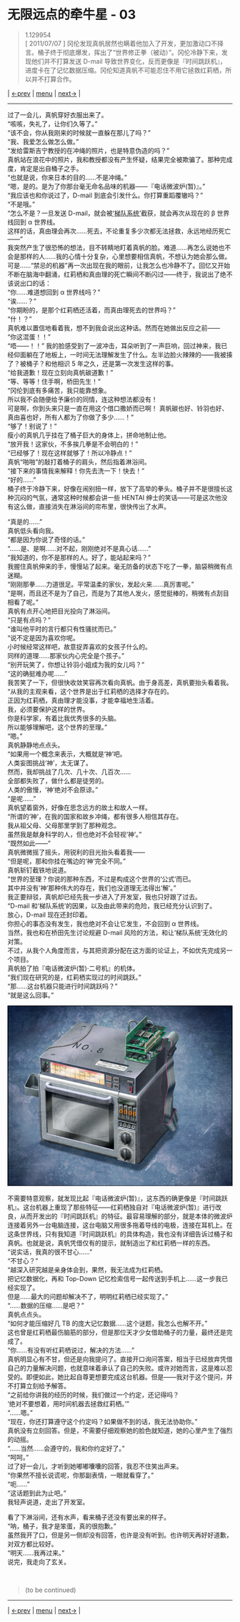 # 无限远点的牵牛星 - 03
> 1.129954  
> [ 2011/07/07 ] 冈伦发现真帆居然也瞒着他加入了开发，更加激动口不择言。桶子终于彻底爆发，挥出了“世界修正拳（被动）”。冈伦冷静下来，发现他们并不打算发送 D-mail 导致世界变化，反而更像是『时间跳跃机』，进度卡在了记忆数据压缩。冈伦知道真帆不可能忍住不用它拯救红莉栖，所以并不打算合作。  

| [←prev](./0154) | [menu](../) | [next→](./0156) |

---

过了一会儿，真帆穿好衣服出来了。  
“咳咳，失礼了，让你们久等了。”  
“该不会，你从我刚来的时候就一直躲在那儿了吗？”  
“我、我爱怎么做怎么做。”  
“发给雷斯吉宁教授的在冲绳的照片，也是特意伪造的吗？”  
真帆站在浪花中的照片，我和教授都没有产生怀疑，结果完全被欺骗了。那种完成度，肯定是出自桶子之手。  
“也就是说，你来日本的目的……不是冲绳。”  
“嗯，是的。是为了你那台毫无命名品味的机器——『电话微波炉(暂)』。”  
“我应该也和你说过了，D-mail 到底会引发什么。你打算重蹈覆辙吗？”  
“不是哦。”  
“怎么不是？一旦发送 D-mail，就会被<abbr title="Echelon，传闻中的一个以美国为中心的情报收集分析网路的俗称。由美国国家安全保障局（NSA）运营，参与国家为英美防卫协定的五个签署国，即英国、美国、加拿大、澳大利亚及纽西兰，又称五眼联盟。迄今五国官方没有证实它的正式存在，而能够证实它存在的证据，也未完全得到五国官方一致地确认。据传，日本作为第三方，以在日本国内设立梯队系统的监听设施作为交换，从而获取相应的情报。位于日本青森县三泽机场中，通称“象之槛”的便是梯队系统的设施。窃听内容多种多样，从军事通信到个人的手机信号，积累了各种各样的信息并进行分析。">‘梯队系统’</abbr>截获，就会再次从现在的 β 世界线回到 α 世界线。  
 这样的话，真由理会再次……死去，不论重复多少次都无法拯救，永远地经历死亡——”  
我突然产生了很恐怖的想法，目不转睛地盯着真帆的脸。难道……再怎么说她也不会是那样的人……我的心情十分复杂，心里想要相信真帆，不想认为她会那么做。可是……“禁忌的机器”再一次出现在我的眼前，让我怎么也冷静不了。回忆又开始不断在脑海中翻涌，红莉栖和真由理的死亡瞬间不断闪过——终于，我说出了绝不该说出口的话：  
“你……难道想回到 α 世界线吗？”  
“诶……？”  
“你期盼的，是那个红莉栖还活着，而真由理死去的世界吗？”  
“什！？”  
真帆难以置信地看着我，想不到我会说出这种话。然而在她做出反应之前——  
“你这混蛋！！”  
“唔——！！”
我的脸感受到了一波冲击，耳朵听到了一声巨响，回过神来，我已经仰面躺在了地板上，一时间无法理解发生了什么。左半边脸火辣辣的——我被揍了？被桶子？和他相识 5 年之久，还是第一次发生这样的事。  
“给我道歉！现在立刻向真帆碳道歉！”  
“等、等等！住手啊，桥田先生！”  
“冈伦到底有多痛苦，我只能靠想象。  
 所以我不会随便给予廉价的同情，连这种想法都没有！  
 可是啊，你到头来只是一直在用这个借口撒娇而已啊！
 真帆碳也好、铃羽也好、真由喜也好，所有人都为了你做了多少……！”  
“够了！别说了！”  
瘦小的真帆几乎挂在了桶子巨大的身体上，拼命地制止他。  
“放开我！这家伙，不多挨几拳是不会明白的！”  
“已经够了！现在这样就够了！所以冷静点！”  
真帆“啪啪”的敲打着桶子的肩头，然后指着淋浴间。  
“接下来的事情我来解释！你先去洗一下！快去！”  
“好的……”  
桶子终于冷静下来，好像在闹别扭一样，放下了高举的拳头。桶子并不是很擅长这种沉闷的气氛，通常这种时候都会讲一些 HENTAI 绅士的笑话——可是这次他没有这么做，直接消失在淋浴间的帘布里，很快传出了水声。  

“真是的……”  
真帆低头看向我。  
“都是因为你说了奇怪的话。”  
“……是、是啊……对不起，刚刚绝对不是真心话……”  
“我知道的，你不是那样的人。好了，能站起来吗？”  
我握住真帆伸来的手，慢慢站了起来。毫无防备的状态下吃了一拳，脑袋稍微有点迷糊。  
“刚刚那拳……力道很足。平常温柔的家伙，发起火来……真厉害呢。”  
“是啊，而且还不是为了自己，而是为了其他人发火，感觉挺棒的，稍微有点刮目相看了呢。”  
真帆有点开心地把目光投向了淋浴间。  
“只是有点吗？”  
“谁叫他平时的言行都只有性骚扰而已。”  
“说不定是因为喜欢你呢。  
小时候经常这样吧，故意捉弄喜欢的女孩子什么的。  
同样的道理……那家伙内心完全是个孩子。”  
“别开玩笑了，你想让铃羽小姐成为我的女儿吗？”  
“这的确挺难办呢……”  
我苦笑了一下，但很快收敛笑容再次看向真帆。由于身高差，真帆要抬头看着我。  
“从我的主观来看，这个世界是出于红莉栖的选择才存在的。  
 正因为红莉栖，真由理才能没事，才能幸福地生活着。  
 我，必须要保护这样的世界。  
 你是科学家，有着比我优秀很多的头脑。  
 所以能够理解吧，这个世界的至理。”  
“嗯。”  
真帆静静地点点头。  
“如果用一个概念来表示，大概就是‘神’吧。  
人类妄图挑战‘神’，太无谋了。  
 然而，我却挑战了几次、几十次、几百次……  
 全部都失败了，做什么都是徒劳的。  
 人类的傲慢，‘神’绝对不会原谅。”  
“是呢……”  
真帆望着窗外，好像在思念远方的故土和故人一样。  
“所谓的‘神’，在我的国家和故乡冲绳，都有很多人相信其存在。  
 我从祖父母、父母那里学到了那种观念。  
 虽然我是献身科学的人，但也绝对不会轻视‘神’。”  
“既然如此——”  
真帆微微摇了摇头，用锐利的目光抬头看着我——  
“但是呢，那和你挂在嘴边的‘神’完全不同。”  
真帆斩钉截铁地说道。  
“世界的至理？你说的那种东西，不过是构成这个世界的‘公式’而已。  
 其中并没有‘神’那种伟大的存在，我们也没道理无法得出‘解’。”  
我正要辩驳，真帆却已经先我一步进入了开发室，我也只好跟了过去。  
“D-mail 和‘梯队系统’的因果，以及由此带来的危险，我已经充分认识到了。  
 放心，D-mail 现在还封印着。  
 你担心的事态没有发生，我也绝对不会让它发生，不会回到 α 世界线。  
 当然，我也和在桥田先生讨论规避 D-mail 风险的方法，和让‘梯队系统’无效化的对策。  
 不过，从我个人角度而言，与其把资源分配在这方面的论证上，不如优先完成另一个项目。  
真帆拍了拍『电话微波炉(暂)·二号机』的机体。  
“我们现在研究的是，红莉栖实现过的时间跳跃。”  
“那……这台机器只能进行时间跳跃吗？”  
“就是这么回事。”  

![](../static/image/0138-1.png)

不需要特意观察，就发现比起『电话微波炉(暂)』，这东西的确更像是『时间跳跃机』。这台机器上重现了那些特征——红莉栖独自对『电话微波炉(暂)』进行改良，从而开发出的『时间跳跃机』的特征。最容易理解的部分，就是本体的微波炉连接着另外一台电脑连接，这台电脑又用很多拖着导线的电极，连接在耳机上。在这条世界线，只有我知道『时间跳跃机』的具体构造，我也没有详细告诉过桶子和真帆。也就是说，真帆凭借仅有的提示，就制造出了和红莉栖一样的东西。  
“说实话，我真的很不甘心……”  
“不甘心？”  
“越深入研究越是亲身体会到，果然，我无法成为红莉栖。  
 把记忆数据化，再和 Top-Down 记忆检索信号一起传送到手机上……这一步我已经实现了。  
 但是……最大的问题却解决不了，明明红莉栖已经实现了。”  
“……数据的压缩……是吧？”  
真帆点点头。  
“如何才能压缩好几 TB 的庞大记忆数据……这个谜题，我怎么也解不开。”  
这也曾是红莉栖最伤脑筋的部分，但是那位天才少女借助桶子的力量，最终还是完成了。  
“你……有没有听红莉栖说过，解决的方法……”  
真帆明显心有不甘，但还是向我提问了。直接开口询问答案，相当于已经放弃凭借自己的力量解决问题，也就意味着承认了自己的失败。或许对她而言，这是难以忍受的。即便如此，她比起自尊更想要完成这台机器。但是——我对于这个提问，并不打算立刻给予解答。  
“之前给你讲我的经历的时候，我们做过一个约定，还记得吗？  
 ‘绝对不要想着，用时间机器去拯救红莉栖。’”  
“……嗯。”  
“现在，你还打算遵守这个约定吗？如果做不到的话，我无法协助你。”  
真帆没有立刻回答。但是，不需要仔细观察她的脸色就知道，她的心里产生了强烈的动摇。  
“……当然……会遵守的，我和你约定好了。”  
“呵呵。”  
过了好一会儿，才听到她嘟嘟囔囔的回答，我忍不住笑出声来。  
“你果然不擅长说谎呢，你那副表情，一眼就看穿了。”  
“呃……”  
“这话题到此为止吧。”  
我轻声说道，走出了开发室。  

看了下淋浴间，还有水声，看来桶子还没有要出来的样子。  
“呐，桶子，我才是笨蛋，真的很抱歉。”  
虽然我开了口，但是另一侧却没有回答，也许是没有听到。也许明天再好好道歉，对双方都比较好。  
“明天……我再过来。”  
说完，我走向了玄关。  


<br/>

> (to be continued)

---

| [←prev](./0154) | [menu](../) | [next→](./0156) |

